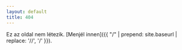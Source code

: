 ```yaml
---
layout: default
title: 404
---
```


Ez az oldal nem létezik. [Menjél innen]({{ "/" | prepend: site.baseurl | replace: '//', '/' }}).
